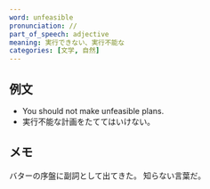 ```yaml
---
word: unfeasible
pronunciation: //
part_of_speech: adjective
meaning: 実行できない、実行不能な
categories: [文学, 自然]
---
```


## 例文

- You should not make unfeasible plans.
- 実行不能な計画をたててはいけない。

## メモ

バターの序盤に副詞として出てきた。
知らない言葉だ。